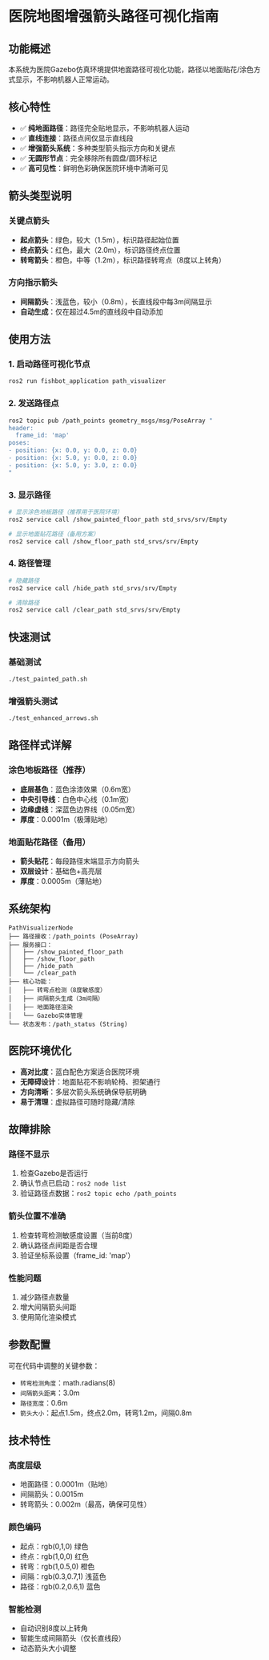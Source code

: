 # 医院地图增强箭头路径可视化指南

## 功能概述

本系统为医院Gazebo仿真环境提供地面路径可视化功能，路径以地面贴花/涂色方式显示，不影响机器人正常运动。

## 核心特性

- ✅ **纯地面路径**：路径完全贴地显示，不影响机器人运动
- ✅ **直线连接**：路径点间仅显示直线段
- ✅ **增强箭头系统**：多种类型箭头指示方向和关键点
- ✅ **无圆形节点**：完全移除所有圆盘/圆环标记
- ✅ **高可见性**：鲜明色彩确保医院环境中清晰可见

## 箭头类型说明

### 关键点箭头
- **起点箭头**：绿色，较大（1.5m），标识路径起始位置
- **终点箭头**：红色，最大（2.0m），标识路径终点位置  
- **转弯箭头**：橙色，中等（1.2m），标识路径转弯点（8度以上转角）

### 方向指示箭头
- **间隔箭头**：浅蓝色，较小（0.8m），长直线段中每3m间隔显示
- **自动生成**：仅在超过4.5m的直线段中自动添加

## 使用方法

### 1. 启动路径可视化节点
```bash
ros2 run fishbot_application path_visualizer
```

### 2. 发送路径点
```bash
ros2 topic pub /path_points geometry_msgs/msg/PoseArray "
header:
  frame_id: 'map'
poses:
- position: {x: 0.0, y: 0.0, z: 0.0}
- position: {x: 5.0, y: 0.0, z: 0.0}
- position: {x: 5.0, y: 3.0, z: 0.0}
"
```

### 3. 显示路径
```bash
# 显示涂色地板路径（推荐用于医院环境）
ros2 service call /show_painted_floor_path std_srvs/srv/Empty

# 显示地面贴花路径（备用方案）
ros2 service call /show_floor_path std_srvs/srv/Empty
```

### 4. 路径管理
```bash
# 隐藏路径
ros2 service call /hide_path std_srvs/srv/Empty

# 清除路径
ros2 service call /clear_path std_srvs/srv/Empty
```

## 快速测试

### 基础测试
```bash
./test_painted_path.sh
```

### 增强箭头测试
```bash
./test_enhanced_arrows.sh
```

## 路径样式详解

### 涂色地板路径（推荐）
- **底层基色**：蓝色涂漆效果（0.6m宽）
- **中央引导线**：白色中心线（0.1m宽）
- **边缘虚线**：深蓝色边界线（0.05m宽）
- **厚度**：0.0001m（极薄贴地）

### 地面贴花路径（备用）
- **箭头贴花**：每段路径末端显示方向箭头
- **双层设计**：基础色+高亮层
- **厚度**：0.0005m（薄贴地）

## 系统架构

```
PathVisualizerNode
├── 路径接收：/path_points (PoseArray)
├── 服务接口：
│   ├── /show_painted_floor_path
│   ├── /show_floor_path  
│   ├── /hide_path
│   └── /clear_path
├── 核心功能：
│   ├── 转弯点检测（8度敏感度）
│   ├── 间隔箭头生成（3m间隔）
│   ├── 地面路径渲染
│   └── Gazebo实体管理
└── 状态发布：/path_status (String)
```

## 医院环境优化

- **高对比度**：蓝白配色方案适合医院环境
- **无障碍设计**：地面贴花不影响轮椅、担架通行
- **方向清晰**：多层次箭头系统确保导航明确
- **易于清理**：虚拟路径可随时隐藏/清除

## 故障排除

### 路径不显示
1. 检查Gazebo是否运行
2. 确认节点已启动：`ros2 node list`
3. 验证路径点数据：`ros2 topic echo /path_points`

### 箭头位置不准确  
1. 检查转弯检测敏感度设置（当前8度）
2. 确认路径点间距是否合理
3. 验证坐标系设置（frame_id: 'map'）

### 性能问题
1. 减少路径点数量
2. 增大间隔箭头间距
3. 使用简化渲染模式

## 参数配置

可在代码中调整的关键参数：
- `转弯检测角度`：math.radians(8) 
- `间隔箭头距离`：3.0m
- `路径宽度`：0.6m
- `箭头大小`：起点1.5m，终点2.0m，转弯1.2m，间隔0.8m

## 技术特性

### 高度层级
- 地面路径：0.0001m（贴地）
- 间隔箭头：0.0015m
- 转弯箭头：0.002m（最高，确保可见性）

### 颜色编码
- 起点：rgb(0,1,0) 绿色
- 终点：rgb(1,0,0) 红色  
- 转弯：rgb(1,0.5,0) 橙色
- 间隔：rgb(0.3,0.7,1) 浅蓝色
- 路径：rgb(0.2,0.6,1) 蓝色

### 智能检测
- 自动识别8度以上转角
- 智能生成间隔箭头（仅长直线段）
- 动态箭头大小调整
